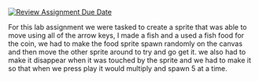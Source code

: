 [![Review Assignment Due Date](https://classroom.github.com/assets/deadline-readme-button-8d59dc4de5201274e310e4c54b9627a8934c3b88527886e3b421487c677d23eb.svg)](https://classroom.github.com/a/P4o6z4mW)


For this lab assignment we were tasked to create a sprite that was able to move using all of the arrow keys, I made a fish and a used a fish food for the coin, we had to make the food sprite spawn randomly on the canvas and then move the other sprite around to try and go get it. we also had to make it disappear when it was touched by the sprite and we had to make it so that when we press play it would multiply and spawn 5 at a time. 
